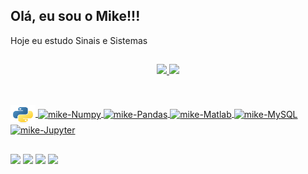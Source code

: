 ## Olá, eu sou o Mike!!!
Hoje eu estudo Sinais e Sistemas

  ##
  
<div align="center">
  <a href="https://github.com/rafaballerini">
  <img height="180em" src="https://github-readme-stats.vercel.app/api?username=mikealeixogf&show_icons=true&theme=merko&include_all_commits=true&count_private=true"/>
  <img height="180em" src="https://github-readme-stats.vercel.app/api/top-langs/?username=mikealeixogf&layout=compact&langs_count=7&theme=merko"/>
</div>
  
  ##
  
  <div style="display: inline_block"><br>
  <img align="center" alt="mike-Python" height="30" width="40" src="https://raw.githubusercontent.com/devicons/devicon/master/icons/python/python-original.svg">
    <img align="center" alt="mike-Numpy" height="30" width="40" src="https://cdn.jsdelivr.net/gh/devicons/devicon/icons/numpy/numpy-original.svg" />
   <img align ="center" alt="mike-Pandas" height="60" width="60" src="https://cdn.jsdelivr.net/gh/devicons/devicon/icons/pandas/pandas-original-wordmark.svg" />
    <img align="center" alt="mike-Matlab" height="30" width="40" src="https://cdn.jsdelivr.net/gh/devicons/devicon/icons/matlab/matlab-original.svg" />
    <img align="center" alt="mike-MySQL" height="60" width="60" src="https://cdn.jsdelivr.net/gh/devicons/devicon/icons/mysql/mysql-original-wordmark.svg" />
    <img align="center" alt="mike-Jupyter" height="30" width="40"  src="https://cdn.jsdelivr.net/gh/devicons/devicon/icons/jupyter/jupyter-original-wordmark.svg" />
</div>
  
  ##
  
  <div> 
  <a href="https://instagram.com/" target="_blank"><img src="https://img.shields.io/badge/-Instagram-%23E4405F?style=for-the-badge&logo=instagram&logoColor=white" target="_blank"></a>
  <a href = "mailto:mik18ealeixo@gmail.com"><img src="https://img.shields.io/badge/-Gmail-%23333?style=for-the-badge&logo=gmail&logoColor=white" target="_blank"></a>
    <a href = "mailto:mike_sub17@msn.com"><img src="https://img.shields.io/badge/Microsoft_Outlook-0078D4?style=for-the-badge&logo=microsoft-outlook&logoColor=white" target="_blank"></a>
  <a href="https://www.linkedin.com/in/mike-aleixo" target="_blank"><img src="https://img.shields.io/badge/-LinkedIn-%230077B5?style=for-the-badge&logo=linkedin&logoColor=white" target="_blank"></a> 

    
 </div>
  
 
